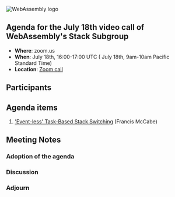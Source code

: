 ![WebAssembly logo](/images/WebAssembly.png)

## Agenda for the July 18th video call of WebAssembly's Stack Subgroup

- **Where**: zoom.us
- **When**:  July 18th, 16:00-17:00 UTC ( July 18th, 9am-10am Pacific Standard Time)
- **Location**: [Zoom call](https://zoom.us/j/91846860726?pwd=NVVNVmpvRVVFQkZTVzZ1dTFEcXgrdz09)


## Participants

## Agenda items

1. ['Event-less' Task-Based Stack Switching](https://docs.google.com/presentation/d/1fGOCWa-OCi9duGq7EqVPHLLZbRpxh35PiWTrN74_UWM) (Francis McCabe)

## Meeting Notes


### Adoption of the agenda

### Discussion

### Adjourn
